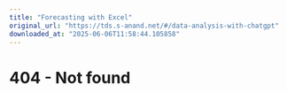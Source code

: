 ```yaml
---
title: "Forecasting with Excel"
original_url: "https://tds.s-anand.net/#/data-analysis-with-chatgpt"
downloaded_at: "2025-06-06T11:58:44.105858"
---
```


404 - Not found
===============
